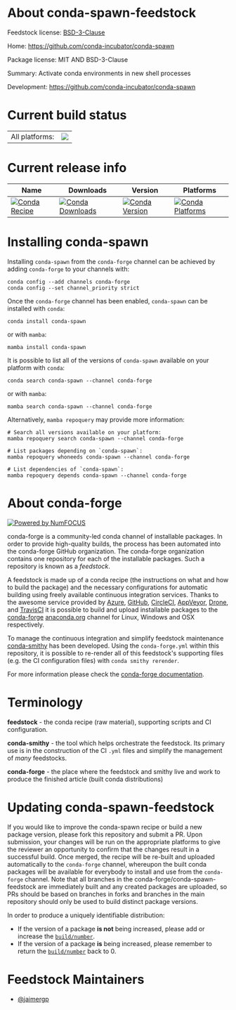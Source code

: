 About conda-spawn-feedstock
===========================

Feedstock license: [BSD-3-Clause](https://github.com/conda-forge/conda-spawn-feedstock/blob/main/LICENSE.txt)

Home: https://github.com/conda-incubator/conda-spawn

Package license: MIT AND BSD-3-Clause

Summary: Activate conda environments in new shell processes

Development: https://github.com/conda-incubator/conda-spawn

Current build status
====================


<table><tr><td>All platforms:</td>
    <td>
      <a href="https://dev.azure.com/conda-forge/feedstock-builds/_build/latest?definitionId=24624&branchName=main">
        <img src="https://dev.azure.com/conda-forge/feedstock-builds/_apis/build/status/conda-spawn-feedstock?branchName=main">
      </a>
    </td>
  </tr>
</table>

Current release info
====================

| Name | Downloads | Version | Platforms |
| --- | --- | --- | --- |
| [![Conda Recipe](https://img.shields.io/badge/recipe-conda--spawn-green.svg)](https://anaconda.org/conda-forge/conda-spawn) | [![Conda Downloads](https://img.shields.io/conda/dn/conda-forge/conda-spawn.svg)](https://anaconda.org/conda-forge/conda-spawn) | [![Conda Version](https://img.shields.io/conda/vn/conda-forge/conda-spawn.svg)](https://anaconda.org/conda-forge/conda-spawn) | [![Conda Platforms](https://img.shields.io/conda/pn/conda-forge/conda-spawn.svg)](https://anaconda.org/conda-forge/conda-spawn) |

Installing conda-spawn
======================

Installing `conda-spawn` from the `conda-forge` channel can be achieved by adding `conda-forge` to your channels with:

```
conda config --add channels conda-forge
conda config --set channel_priority strict
```

Once the `conda-forge` channel has been enabled, `conda-spawn` can be installed with `conda`:

```
conda install conda-spawn
```

or with `mamba`:

```
mamba install conda-spawn
```

It is possible to list all of the versions of `conda-spawn` available on your platform with `conda`:

```
conda search conda-spawn --channel conda-forge
```

or with `mamba`:

```
mamba search conda-spawn --channel conda-forge
```

Alternatively, `mamba repoquery` may provide more information:

```
# Search all versions available on your platform:
mamba repoquery search conda-spawn --channel conda-forge

# List packages depending on `conda-spawn`:
mamba repoquery whoneeds conda-spawn --channel conda-forge

# List dependencies of `conda-spawn`:
mamba repoquery depends conda-spawn --channel conda-forge
```


About conda-forge
=================

[![Powered by
NumFOCUS](https://img.shields.io/badge/powered%20by-NumFOCUS-orange.svg?style=flat&colorA=E1523D&colorB=007D8A)](https://numfocus.org)

conda-forge is a community-led conda channel of installable packages.
In order to provide high-quality builds, the process has been automated into the
conda-forge GitHub organization. The conda-forge organization contains one repository
for each of the installable packages. Such a repository is known as a *feedstock*.

A feedstock is made up of a conda recipe (the instructions on what and how to build
the package) and the necessary configurations for automatic building using freely
available continuous integration services. Thanks to the awesome service provided by
[Azure](https://azure.microsoft.com/en-us/services/devops/), [GitHub](https://github.com/),
[CircleCI](https://circleci.com/), [AppVeyor](https://www.appveyor.com/),
[Drone](https://cloud.drone.io/welcome), and [TravisCI](https://travis-ci.com/)
it is possible to build and upload installable packages to the
[conda-forge](https://anaconda.org/conda-forge) [anaconda.org](https://anaconda.org/)
channel for Linux, Windows and OSX respectively.

To manage the continuous integration and simplify feedstock maintenance
[conda-smithy](https://github.com/conda-forge/conda-smithy) has been developed.
Using the ``conda-forge.yml`` within this repository, it is possible to re-render all of
this feedstock's supporting files (e.g. the CI configuration files) with ``conda smithy rerender``.

For more information please check the [conda-forge documentation](https://conda-forge.org/docs/).

Terminology
===========

**feedstock** - the conda recipe (raw material), supporting scripts and CI configuration.

**conda-smithy** - the tool which helps orchestrate the feedstock.
                   Its primary use is in the construction of the CI ``.yml`` files
                   and simplify the management of *many* feedstocks.

**conda-forge** - the place where the feedstock and smithy live and work to
                  produce the finished article (built conda distributions)


Updating conda-spawn-feedstock
==============================

If you would like to improve the conda-spawn recipe or build a new
package version, please fork this repository and submit a PR. Upon submission,
your changes will be run on the appropriate platforms to give the reviewer an
opportunity to confirm that the changes result in a successful build. Once
merged, the recipe will be re-built and uploaded automatically to the
`conda-forge` channel, whereupon the built conda packages will be available for
everybody to install and use from the `conda-forge` channel.
Note that all branches in the conda-forge/conda-spawn-feedstock are
immediately built and any created packages are uploaded, so PRs should be based
on branches in forks and branches in the main repository should only be used to
build distinct package versions.

In order to produce a uniquely identifiable distribution:
 * If the version of a package **is not** being increased, please add or increase
   the [``build/number``](https://docs.conda.io/projects/conda-build/en/latest/resources/define-metadata.html#build-number-and-string).
 * If the version of a package **is** being increased, please remember to return
   the [``build/number``](https://docs.conda.io/projects/conda-build/en/latest/resources/define-metadata.html#build-number-and-string)
   back to 0.

Feedstock Maintainers
=====================

* [@jaimergp](https://github.com/jaimergp/)

